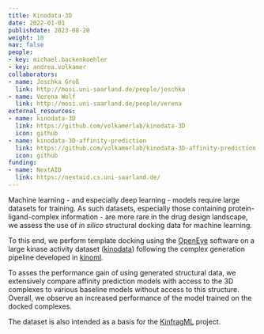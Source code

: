 ```yaml
---
title: Kinodata-3D
date: 2022-01-01
publishdate: 2023-08-20
weight: 10
nav: false
people:
- key: michael.backenkoehler
- key: andrea.volkamer
collaborators:
- name: Joschka Groß
  link: http://mosi.uni-saarland.de/people/joschka
- name: Verena Wolf
  link: http://mosi.uni-saarland.de/people/verena
external_resources:
- name: kinodata-3D
  link: https://github.com/volkamerlab/kinodata-3D
  icon: github
- name: kinodata-3D-affinity-prediction
  link: https://github.com/volkamerlab/kinodata-3D-affinity-prediction
  icon: github
funding:
- name: NextAID
  link: https://nextaid.cs.uni-saarland.de/
---
```


Machine learning - and especially deep learning - models require large datasets for training. As such datasets, especially those containing protein-ligand-complex information - are more rare in the drug design landscape, we assess the use of _in silico_ structural docking data for machine learning.

To this end, we perform template docking using the [OpenEye](https://www.eyesopen.com) software on a large kinase activity dataset ([kinodata](https://github.com/openkinome/kinodata)) following the complex generation pipeline developed in [kinoml](/research/projects/kinoml).

<!--more-->

To asses the performance gain of using generated structural data, we extensively compare affinity prediction models with access to the 3D complexes to various baseline models without access to this structure. Overall, we observe an increased performance of the model trained on the docked complexes.

The dataset is also intended as a basis for the [KinfragML](/research/projects/kinfrag-ml) project.

